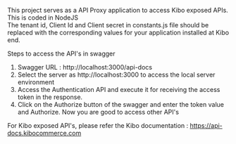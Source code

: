 This project serves as a API Proxy application to access Kibo exposed APIs.<br> This is coded in NodeJS<br>
The tenant id, Client Id and Client secret in constants.js file should be replaced with the corresponding values for your application installed at Kibo end.

Steps to access the API's in swagger
1. Swagger URL  : http://localhost:3000/api-docs
2. Select the server as  http://localhost:3000 to access the local server environment 
3. Access the Authentication API and execute it for receiving the access token in the response.
4. Click on the Authorize button of the swagger and enter the token value and Authorize. Now you are good to access other API's

For Kibo exposed API's, please refer the Kibo documentation : https://api-docs.kibocommerce.com
